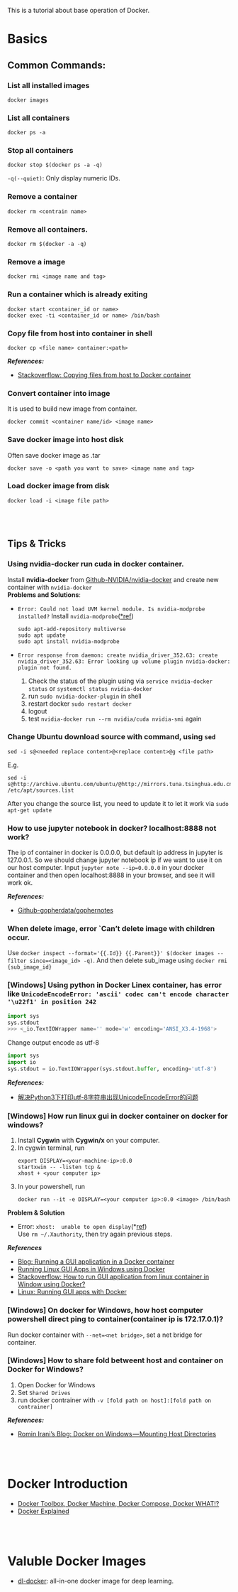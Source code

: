 <!-- # _Docker_ -->
This is a tutorial about base operation of Docker.
# Basics
## Common Commands:
### List all installed images
```
docker images
```

### List all containers
```
docker ps -a
```

### Stop all containers
```
docker stop $(docker ps -a -q)
```
`-q(--quiet)`: Only display numeric IDs.

### Remove a container
```
docker rm <contrain name>
```

### Remove all containers.<br>
```
docker rm $(docker -a -q)
```

### Remove a image
```
docker rmi <image name and tag>
```

### Run a container which is already exiting
```
docker start <container_id or name>
docker exec -ti <container_id or name> /bin/bash
```

### Copy file from host into container in shell
```
docker cp <file name> container:<path>
```
***References:***
- [Stackoverflow: Copying files from host to Docker container](https://stackoverflow.com/questions/22907231/copying-files-from-host-to-docker-container)

### Convert container into image
It is used to build new image from container.
```
docker commit <container name/id> <image name>
```

### Save docker image into host disk
Often save docker image as .tar
```
docker save -o <path you want to save> <image name and tag>
```


### Load docker image from disk
```
docker load -i <image file path>
```

<br>
<br>

## Tips & Tricks
### Using **nvidia-docker** run cuda in docker container.
Install **nvidia-docker** from [Github-NVIDIA/nvidia-docker](https://github.com/NVIDIA/nvidia-docker) and create new container with `nvidia-docker`<br>
**Problems and Solutions**:
- `Error: Could not load UVM kernel module. Is nvidia-modprobe installed?`
    Install `nvidia-modprobe`([\*ref](https://askubuntu.com/questions/841824/how-to-install-nvidia-modprobe))<br>
    ```shell
    sudo apt-add-repository multiverse
    sudo apt update
    sudo apt install nvidia-modprobe
    ```

- `Error response from daemon: create nvidia_driver_352.63: create nvidia_driver_352.63: Error looking up volume plugin nvidia-docker: plugin not found.`
    1. Check the status of the plugin using via `service nvidia-docker status` or `systemctl status nvidia-docker`
    2. run `sudo nvidia-docker-plugin` in shell
    3. restart docker `sudo restart docker`
    4. logout
    5. test `nvidia-docker run --rm nvidia/cuda nvidia-smi` again

### Change Ubuntu download source with command, using `sed`<br>
```
sed -i s@<needed replace content>@<replace content>@g <file path>
```
E.g.
```shell
sed -i s@http://archive.ubuntu.com/ubuntu/@http://mirrors.tuna.tsinghua.edu.cn/ubuntu/@g /etc/apt/sources.list
```
After you change the source list, you need to update it to let it work via `sudo apt-get update`

### How to use jupyter notebook in docker? localhost:8888 not work?
The ip of container in docker is 0.0.0.0, but default ip address in jupyter is 127.0.0.1. So we should change jupyter notebook ip if we want to use it on our host computer. Input `jupyter note --ip=0.0.0.0` in your docker container and then open localhost:8888 in your browser, and see it will work ok.

***References:***
- [Github-gopherdata/gophernotes](https://github.com/gopherdata/gophernotes/issues/6)

### When delete image, error `Can’t delete image with children occur.  
Use `docker inspect --format='{{.Id}} {{.Parent}}' $(docker images --filter since=<image_id> -q)`. And then delete sub_image using `docker rmi {sub_image_id}`

### [Windows] Using python in Docker Linex container, has error like `UnicodeEncodeError: 'ascii' codec can't encode character '\u22f1' in position 242`
```python
import sys
sys.stdout
>>> <_io.TextIOWrapper name='' mode='w' encoding='ANSI_X3.4-1968'>
```
Change output encode as utf-8
```python
import sys
import io
sys.stdout = io.TextIOWrapper(sys.stdout.buffer, encoding='utf-8')
```

***References:***
- [解决Python3下打印utf-8字符串出现UnicodeEncodeError的问题](https://www.binss.me/blog/solve-problem-of-python3-raise-unicodeencodeerror-when-print-utf8-string/)

### [Windows] How run linux gui in docker container on docker for windows?
1. Install **Cygwin** with **Cygwin/x** on your computer.
2. In cygwin terminal, run
    ```shell
    export DISPLAY=<your-machine-ip>:0.0
    startxwin -- -listen tcp &
    xhost + <your computer ip>
    ```
3. In your powershell, run
    ```
    docker run --it -e DISPLAY=<your computer ip>:0.0 <image> /bin/bash
    ```
**Problem & Solution**
- Error: `xhost:  unable to open display`(\*[ref](https://forums.freebsd.org/threads/50613/))  
    Use `rm ~/.Xauthority`, then try again previous steps.

***References***
- [Blog: Running a GUI application in a Docker container](https://linuxmeerkat.wordpress.com/2014/10/17/running-a-gui-application-in-a-docker-container/)
- [Running Linux GUI Apps in Windows using Docker](https://manomarks.net/2015/12/03/docker-gui-windows.html)
- [Stackoverflow: How to run GUI application from linux container in Window using Docker?](http://stackoverflow.com/questions/29844237/how-to-run-gui-application-from-linux-container-in-window-using-docker)
- [Linux: Running GUI apps with Docker](http://fabiorehm.com/blog/2014/09/11/running-gui-apps-with-docker/)

### [Windows] On docker for Windows, how host computer powershell direct ping to container(container ip is 172.17.0.1)?
Run docker container with `--net=<net bridge>`, set a net bridge for container.

### [Windows] How to share fold betweent host and container on Docker for Windows? 
1. Open Docker for Windows
2. Set `Shared Drives`
3. run docker contrainer with `-v [fold path on host]:[fold path on contrainer]`

***References:***
- [Romin Irani’s Blog: Docker on Windows — Mounting Host Directories](https://rominirani.com/docker-on-windows-mounting-host-directories-d96f3f056a2c)

<br>
<br>

# Docker Introduction
- [Docker Toolbox, Docker Machine, Docker Compose, Docker WHAT!?](https://nickjanetakis.com/blog/docker-toolbox-docker-machine-docker-compose-docker-wtf)
- [Docker Explained](https://www.digitalocean.com/community/tutorials/docker-explained-using-dockerfiles-to-automate-building-of-images)

[ref_1]:http://stackoverflow.com/questions/22907231/copying-files-from-host-to-docker-container
[ref_2]:https://rominirani.com/docker-on-windows-mounting-host-directories-d96f3f056a2c#.8tny4uf9o
[ref_3]:https://github.com/gopherds/gophernotes/issues/6

<br>
<br>

# Valuble Docker Images
- [dl-docker](https://github.com/floydhub/dl-docker): all-in-one docker image for deep learning.

<br>
<br>